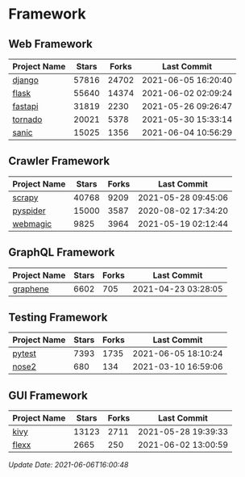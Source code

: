 # Framework

## Web Framework
| Project Name | Stars | Forks | Last Commit |
| ------------ | ----- | ----- | ----------- |
| [django](https://github.com/django/django) | 57816 | 24702 | 2021-06-05 16:20:40 |
| [flask](https://github.com/pallets/flask) | 55640 | 14374 | 2021-06-02 02:09:24 |
| [fastapi](https://github.com/tiangolo/fastapi) | 31819 | 2230 | 2021-05-26 09:26:47 |
| [tornado](https://github.com/tornadoweb/tornado) | 20021 | 5378 | 2021-05-30 15:33:14 |
| [sanic](https://github.com/sanic-org/sanic) | 15025 | 1356 | 2021-06-04 10:56:29 |

## Crawler Framework
| Project Name | Stars | Forks | Last Commit |
| ------------ | ----- | ----- | ----------- |
| [scrapy](https://github.com/scrapy/scrapy) | 40768 | 9209 | 2021-05-28 09:45:06 |
| [pyspider](https://github.com/binux/pyspider) | 15000 | 3587 | 2020-08-02 17:34:20 |
| [webmagic](https://github.com/code4craft/webmagic) | 9825 | 3964 | 2021-05-19 02:12:44 |

## GraphQL Framework
| Project Name | Stars | Forks | Last Commit |
| ------------ | ----- | ----- | ----------- |
| [graphene](https://github.com/graphql-python/graphene) | 6602 | 705 | 2021-04-23 03:28:05 |

## Testing Framework
| Project Name | Stars | Forks | Last Commit |
| ------------ | ----- | ----- | ----------- |
| [pytest](https://github.com/pytest-dev/pytest) | 7393 | 1735 | 2021-06-05 18:10:24 |
| [nose2](https://github.com/nose-devs/nose2) | 680 | 134 | 2021-03-10 16:59:06 |

## GUI Framework
| Project Name | Stars | Forks | Last Commit |
| ------------ | ----- | ----- | ----------- |
| [kivy](https://github.com/kivy/kivy) | 13123 | 2711 | 2021-05-28 19:39:33 |
| [flexx](https://github.com/flexxui/flexx) | 2665 | 250 | 2021-06-02 13:00:59 |

*Update Date: 2021-06-06T16:00:48*